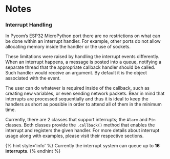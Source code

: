 # Notes

### Interrupt Handling

In Pycom’s ESP32 MicroPython port there are no restrictions on what can be done within an interrupt handler. For example, other ports do not allow allocating memory inside the handler or the use of sockets.

These limitations were raised by handling the interrupt events differently. When an interrupt happens, a message is posted into a queue, notifying a separate thread that the appropriate callback handler should be called. Such handler would receive an argument. By default it is the object associated with the event.

The user can do whatever is required inside of the callback, such as creating new variables, or even sending network packets. Bear in mind that interrupts are processed sequentially and thus it is ideal to keep the handlers as short as possible in order to attend all of them in the minimum time.

Currently, there are 2 classes that support interrupts; the ``Alarm`` and ``Pin`` classes. Both classes provide the ``.callback()`` method that enables the interrupt and registers the given handler. For more details about interrupt usage along with examples, please visit their respective sections.

{% hint style='info' %}
Currently the interrupt system can queue up to **16 interrupts**.
{% endhint %}

